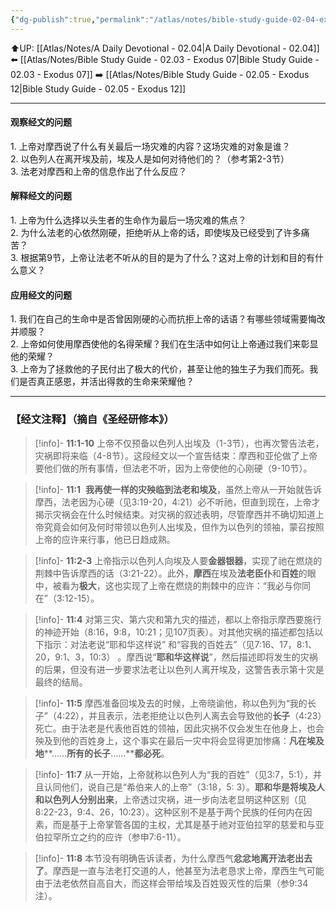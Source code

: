 ```yaml
---
{"dg-publish":true,"permalink":"/atlas/notes/bible-study-guide-02-04-exodus-11/"}
---
```


⬆️UP: [[Atlas/Notes/A Daily Devotional - 02.04\|A Daily Devotional - 02.04]]
⬅️ [[Atlas/Notes/Bible Study Guide - 02.03 - Exodus 07\|Bible Study Guide - 02.03 - Exodus 07]]
➡️ [[Atlas/Notes/Bible Study Guide - 02.05 - Exodus 12\|Bible Study Guide - 02.05 - Exodus 12]] 

---
#### 观察经文的问题  
1.⁠ ⁠上帝对摩西说了什么有关最后一场灾难的内容？这场灾难的对象是谁？  
2.⁠ ⁠以色列人在离开埃及前，埃及人是如何对待他们的？（参考第2-3节）  
3.⁠ ⁠法老对摩西和上帝的信息作出了什么反应？  

#### 解释经文的问题 
1.⁠ ⁠上帝为什么选择以头生者的生命作为最后一场灾难的焦点？  
2.⁠ ⁠为什么法老的心依然刚硬，拒绝听从上帝的话，即使埃及已经受到了许多痛苦？  
3.⁠ ⁠根据第9节，上帝让法老不听从的目的是为了什么？这对上帝的计划和目的有什么意义？  

#### 应用经文的问题  
1.⁠ ⁠我们在自己的生命中是否曾因刚硬的心而抗拒上帝的话语？有哪些领域需要悔改并顺服？  
2.⁠ ⁠上帝如何使用摩西使他的名得荣耀？我们在生活中如何让上帝通过我们来彰显他的荣耀？  
3.⁠ ⁠上帝为了拯救他的子民付出了极大的代价，甚至让他的独生子为我们而死。我们是否真正感恩，并活出得救的生命来荣耀他？

---
### 【经文注释】（摘自《圣经研修本》）

> [!info]- **11:1-10**
> 上帝不仅预备以色列人出埃及（1-3节），也再次警告法老，灾祸即将来临（4-8节）。这段经文以一个宣告结束：摩西和亚伦做了上帝要他们做的所有事情，但法老不听，因为上帝使他的心刚硬（9-10节）。

> [!info]- **11:1** 
> **我再使一样的灾殃临到法老和埃及**，虽然上帝从一开始就告诉摩西，法老因为心硬（见3:19-20，4:21）必不听祂，但直到现在，上帝才揭示灾祸会在什么时候结束。对灾祸的叙述表明，尽管摩西并不确切知道上帝究竟会如何及何时带领以色列人出埃及，但作为以色列的领袖，蒙召按照上帝的应许来行事，他已日趋成熟。

> [!info]- **11:2-3**
> 上帝指示以色列人向埃及人要**金器银器**，实现了祂在燃烧的荆棘中告诉摩西的话（3:21-22）。此外，**摩西**在埃及**法老臣仆**和**百姓**的眼中，被看为**极大**，这也实现了上帝在燃烧的荆棘中的应许：“我必与你同在”（3:12-15）。

> [!info]- **11:4**
> 对第三灾、第六灾和第九灾的描述，都以上帝指示摩西要施行的神迹开始（8:16，9:8，10:21；见107页表）。对其他灾祸的描述都包括以下指示：对法老说“耶和华这样说” 和“容我的百姓去”（见7:16、17，8:1、20，9:1、3，10:3） 。摩西说“**耶和华这样说**”，然后描述即将发生的灾祸的后果，但没有进一步要求法老让以色列人离开埃及，这警告表示第十灾是最终的结局。

> [!info]- **11:5**
> 摩西准备回埃及去的时候，上帝晓谕他，称以色列为“我的长子”（4:22），并且表示，法老拒绝让以色列人离去会导致他的**长子**（4:23）死亡。由于法老是代表他百姓的领袖，因此灾祸不仅会发生在他身上，也会殃及到他的百姓身上，这个事实在最后一灾中将会显得更加惨痛：**凡在埃及地****……****所有的长子****……****都必死**。

> [!info]- **11:7**
> 从一开始，上帝就称以色列人为“我的百姓”（见3:7，5:1），并且认同他们，说自己是“希伯来人的上帝”（3:18，5: 3）。**耶和华是将埃及人和以色列人分别出来**，上帝透过灾祸，进一步向法老显明这种区别（见8:22-23，9:4、26，10:23）。这种区别不是基于两个民族的任何内在因素，而是基于上帝掌管各国的主权，尤其是基于祂对亚伯拉罕的慈爱和与亚伯拉罕所立之约的应许（参申7:6-11）。

> [!info]- **11:8**
> 本节没有明确告诉读者，为什么摩西气**忿忿地离开法老出去了**。摩西是一直与法老打交道的人，他甚至为法老恳求上帝，摩西生气可能由于法老依然自高自大，而这样会带给埃及百姓毁灭性的后果（参9:34注）。